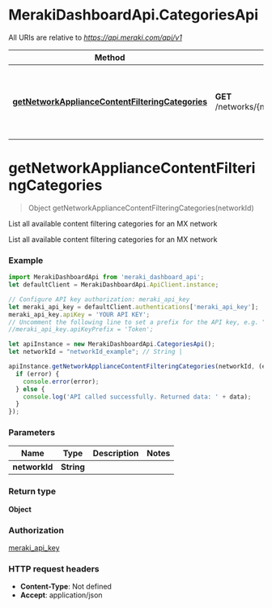 # MerakiDashboardApi.CategoriesApi

All URIs are relative to *https://api.meraki.com/api/v1*

Method | HTTP request | Description
------------- | ------------- | -------------
[**getNetworkApplianceContentFilteringCategories**](CategoriesApi.md#getNetworkApplianceContentFilteringCategories) | **GET** /networks/{networkId}/appliance/contentFiltering/categories | List all available content filtering categories for an MX network

<a name="getNetworkApplianceContentFilteringCategories"></a>
# **getNetworkApplianceContentFilteringCategories**
> Object getNetworkApplianceContentFilteringCategories(networkId)

List all available content filtering categories for an MX network

List all available content filtering categories for an MX network

### Example
```javascript
import MerakiDashboardApi from 'meraki_dashboard_api';
let defaultClient = MerakiDashboardApi.ApiClient.instance;

// Configure API key authorization: meraki_api_key
let meraki_api_key = defaultClient.authentications['meraki_api_key'];
meraki_api_key.apiKey = 'YOUR API KEY';
// Uncomment the following line to set a prefix for the API key, e.g. "Token" (defaults to null)
//meraki_api_key.apiKeyPrefix = 'Token';

let apiInstance = new MerakiDashboardApi.CategoriesApi();
let networkId = "networkId_example"; // String | 

apiInstance.getNetworkApplianceContentFilteringCategories(networkId, (error, data, response) => {
  if (error) {
    console.error(error);
  } else {
    console.log('API called successfully. Returned data: ' + data);
  }
});
```

### Parameters

Name | Type | Description  | Notes
------------- | ------------- | ------------- | -------------
 **networkId** | **String**|  | 

### Return type

**Object**

### Authorization

[meraki_api_key](../README.md#meraki_api_key)

### HTTP request headers

 - **Content-Type**: Not defined
 - **Accept**: application/json

